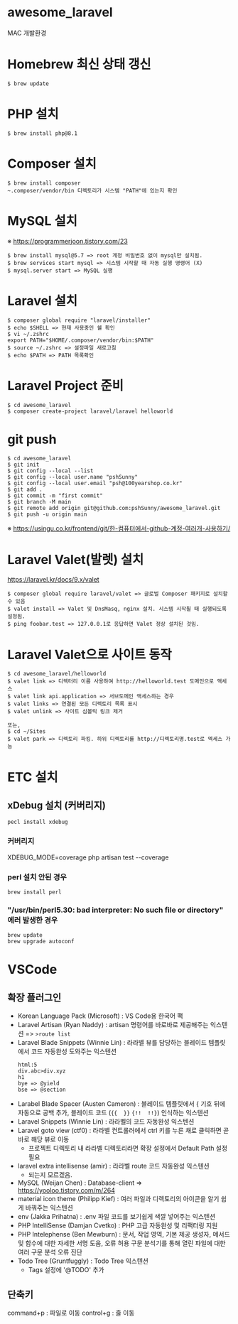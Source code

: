 # awesome_laravel

MAC 개발환경

# Homebrew 최신 상태 갱신
`$ brew update`

# PHP 설치
`$ brew install php@8.1`

# Composer 설치
```
$ brew install composer
~.composer/vendor/bin 디렉토리가 시스템 "PATH"에 있는지 확인
```

# MySQL 설치
※ https://programmerjoon.tistory.com/23
```
$ brew install mysql@5.7 => root 계정 비밀번호 없이 mysql만 설치됨.
$ brew services start mysql => 시스템 시작할 때 자동 실행 명령어 (X)
$ mysql.server start => MySQL 실행
```

# Laravel 설치
```
$ composer global require "laravel/installer"
$ echo $SHELL => 현재 사용중인 쉘 확인
$ vi ~/.zshrc
export PATH="$HOME/.composer/vendor/bin:$PATH"
$ source ~/.zshrc => 설정파일 새로고침
$ echo $PATH => PATH 목록확인
```

# Laravel Project 준비
```
$ cd awesome_laravel
$ composer create-project laravel/laravel helloworld
```

# git push
```
$ cd awesome_laravel
$ git init
$ git config --local --list
$ git config --local user.name "pshSunny"
$ git config --local user.email "psh@100yearshop.co.kr"
$ git add .
$ git commit -m "first commit"
$ git branch -M main
$ git remote add origin git@github.com:pshSunny/awesome_laravel.git
$ git push -u origin main
```
※ https://usingu.co.kr/frontend/git/한-컴퓨터에서-github-계정-여러개-사용하기/

# Laravel Valet(발렛) 설치
https://laravel.kr/docs/9.x/valet
```
$ composer global require laravel/valet => 글로벌 Composer 패키지로 설치할 수 있음
$ valet install => Valet 및 DnsMasq, nginx 설치. 시스템 시작될 때 실행되도록 설정됨.
$ ping foobar.test => 127.0.0.1로 응답하면 Valet 정상 설치된 것임.
```

# Laravel Valet으로 사이트 동작
```
$ cd awesome_laravel/helloworld
$ valet link => 디렉터리 이름 사용하여 http://helloworld.test 도메인으로 액세스
$ valet link api.application => 서브도메인 액세스하는 경우
$ valet links => 연결된 모든 디렉토리 목록 표시
$ valet unlink => 사이트 심볼릭 링크 제거

또는,
$ cd ~/Sites
$ valet park => 디렉토리 파킹. 하위 디렉토리를 http://디렉토리명.test로 엑세스 가능
```

# ETC 설치
## xDebug 설치 (커버리지)
```
pecl install xdebug
```

### 커버리지
XDEBUG_MODE=coverage php artisan test --coverage

### perl 설치 안된 경우
```
brew install perl
```

### "/usr/bin/perl5.30: bad interpreter: No such file or directory" 에러 발생한 경우
```
brew update
brew upgrade autoconf
```


# VSCode
## 확장 플러그인
- Korean Language Pack (Microsoft) : VS Code용 한국어 팩
- Laravel Artisan (Ryan Naddy) : artisan 명령어를 바로바로 제공해주는 익스텐션 => `>route list`
- Laravel Blade Snippets (Winnie Lin) : 라라벨 뷰를 담당하는 블레이드 템플릿에서 코드 자동완성 도와주는 익스텐션
  ```
  html:5
  div.abc>div.xyz
  h1
  bye => @yield
  bse => @section
  ```
- Larabel Blade Spacer (Austen Cameron) : 블레이드 템플릿에서 { 기호 뒤에 자동으로 공백 추가, 블레이드 코드 (`{{  }}` `{!!  !!}`) 인식하는 익스텐션 
- Laravel Snippets (Winnie Lin) : 라라벨의 코드 자동완성 익스텐션
- Laravel goto view (ctf0) : 라라벨 컨트롤러에서 ctrl 키를 누른 채로 클릭하면 곧바로 해당 뷰로 이동
    - 프로젝트 디렉토리 내 라라벨 디렉토리라면 확장 설정에서 Default Path 설정 필요
- laravel extra intellisense (amir) : 라라벨 route 코드 자동완성 익스텐션
    - 되는지 모르겠음.
- MySQL (Weijan Chen) : Database-client => https://yooloo.tistory.com/m/264
- material icon theme (Philipp Kief) : 여러 파일과 디렉토리의 아이콘을 알기 쉽게 바꿔주는 익스텐션
- env (Jakka Prihatna) : .env 파일 코드를 보기쉽게 색깔 넣어주는 익스텐션
- PHP IntelliSense (Damjan Cvetko) : PHP 고급 자동완성 및 리팩터링 지원
- PHP Intelephense (Ben Mewburn) :  문서, 작업 영역, 기본 제공 생성자, 메서드 및 함수에 대한 자세한 서명 도움, 오류 허용 구문 분석기를 통해 열린 파일에 대한 여러 구문 분석 오류 진단
- Todo Tree (Gruntfuggly) : Todo Tree 익스텐션
  - Tags 설정에 '@TODO' 추가


## 단축키
command+p : 파일로 이동
control+g : 줄 이동
